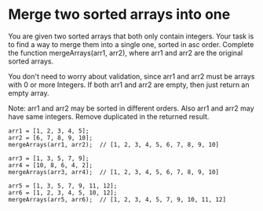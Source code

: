 # Merge two sorted arrays into one

You are given two sorted arrays that both only contain integers. Your task is to find a way to merge them into a single one, sorted in asc order. Complete the function mergeArrays(arr1, arr2), where arr1 and arr2 are the original sorted arrays.

You don't need to worry about validation, since arr1 and arr2 must be arrays with 0 or more Integers. If both arr1 and arr2 are empty, then just return an empty array.

Note: arr1 and arr2 may be sorted in different orders. Also arr1 and arr2 may have same integers. Remove duplicated in the returned result.

    arr1 = [1, 2, 3, 4, 5];
    arr2 = [6, 7, 8, 9, 10];
    mergeArrays(arr1, arr2);  // [1, 2, 3, 4, 5, 6, 7, 8, 9, 10]

    arr3 = [1, 3, 5, 7, 9];
    arr4 = [10, 8, 6, 4, 2];
    mergeArrays(arr3, arr4);  // [1, 2, 3, 4, 5, 6, 7, 8, 9, 10]

    arr5 = [1, 3, 5, 7, 9, 11, 12];
    arr6 = [1, 2, 3, 4, 5, 10, 12];
    mergeArrays(arr5, arr6);  // [1, 2, 3, 4, 5, 7, 9, 10, 11, 12]
